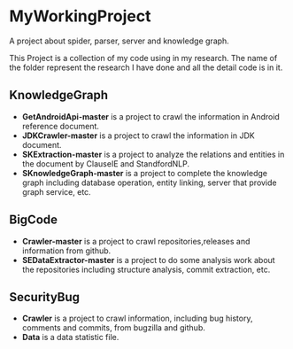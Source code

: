 # MyWorkingProject
A project about spider, parser, server and knowledge graph.

This Project is a collection of my code using in my research. The name of the folder represent the research I have done and all the detail code is in it.

## KnowledgeGraph
- **GetAndroidApi-master** is a project to crawl the information in Android reference document.
- **JDKCrawler-master** is a project to crawl the information in JDK document.
- **SKExtraction-master** is a project to analyze the relations and entities in the document by ClauseIE and StandfordNLP.
- **SKnowledgeGraph-master** is a project to complete the knowledge graph including database operation, entity linking, server that provide graph service, etc.

## BigCode
- **Crawler-master** is a project to crawl repositories,releases and information from github.
- **SEDataExtractor-master** is a project to do some analysis work about the repositories including structure analysis, commit extraction, etc.

## SecurityBug
- **Crawler** is a project to crawl information, including bug history, comments and commits, from bugzilla and github.
- **Data** is a data statistic file.
